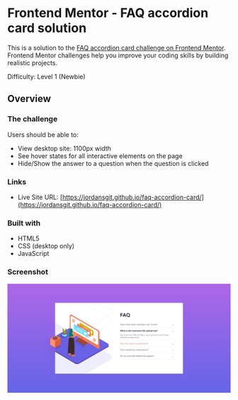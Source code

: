 # Frontend Mentor - FAQ accordion card solution

This is a solution to the [FAQ accordion card challenge on Frontend Mentor](https://www.frontendmentor.io/challenges/faq-accordion-card-XlyjD0Oam). Frontend Mentor challenges help you improve your coding skills by building realistic projects. 

Difficulty: Level 1 (Newbie)

## Overview

### The challenge

Users should be able to:

- View desktop site: 1100px width
- See hover states for all interactive elements on the page
- Hide/Show the answer to a question when the question is clicked

### Links

- Live Site URL: [https://jordansgit.github.io/faq-accordion-card/](https://jordansgit.github.io/faq-accordion-card/)

### Built with

- HTML5
- CSS (desktop only)
- JavaScript 

### Screenshot

![Desktop Screenshot](./desktop-screenshot.jpg)


